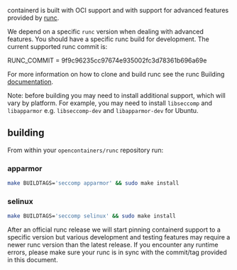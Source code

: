 containerd is built with OCI support and with support for advanced features provided by [runc](https://github.com/opencontainers/runc).

We depend on a specific `runc` version when dealing with advanced features.  You should have a specific runc build for development.  The current supported runc commit is:

RUNC_COMMIT = 9f9c96235cc97674e935002fc3d78361b696a69e

For more information on how to clone and build runc see the runc Building [documentation](https://github.com/opencontainers/runc#building).

Note: before building you may need to install additional support, which will vary by platform. For example, you may need to install `libseccomp` and `libapparmor` e.g. `libseccomp-dev` and `libapparmor-dev` for Ubuntu.

## building

From within your `opencontainers/runc` repository run:

### apparmor

```bash
make BUILDTAGS='seccomp apparmor' && sudo make install
```

### selinux

```bash
make BUILDTAGS='seccomp selinux' && sudo make install
```

After an official runc release we will start pinning containerd support to a specific version but various development and testing features may require a newer runc version than the latest release.  If you encounter any runtime errors, please make sure your runc is in sync with the commit/tag provided in this document.
